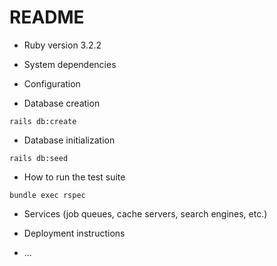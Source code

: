 # README

* Ruby version 3.2.2

* System dependencies

* Configuration

* Database creation

`rails db:create`

* Database initialization

`rails db:seed`

* How to run the test suite

`bundle exec rspec`

* Services (job queues, cache servers, search engines, etc.)

* Deployment instructions

* ...
